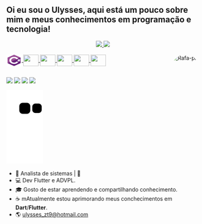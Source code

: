 ## Oi eu sou o Ulysses, aqui está um pouco sobre mim e meus conhecimentos em programação e tecnologia!
<div align="center">
  <a href="https://github.com/Ulysses007">
  <img height="180em" src="https://github-readme-stats.vercel.app/api?username=Ulysses007&show_icons=true&theme=dark&include_all_commits=true&count_private=true"/>
  <img height="180em" src="https://github-readme-stats.vercel.app/api/top-langs/?username=Ulysses007&layout=compact&langs_count=7&theme=dark"/>
</div>
<div style="display: inline_block"><br>
  <img align="center" alt="Rafa-Csharp" height="30" width="40" src="https://raw.githubusercontent.com/devicons/devicon/master/icons/csharp/csharp-original.svg">
  <img align="center" height="30" width="40" src="https://cdn.jsdelivr.net/gh/devicons/devicon/icons/flutter/flutter-original.svg" />
  <img align="center" height="30" width="40" src="https://cdn.jsdelivr.net/gh/devicons/devicon/icons/dart/dart-original-wordmark.svg" />
  <img align="center" height="30" width="40" src="https://cdn.jsdelivr.net/gh/devicons/devicon/icons/microsoftsqlserver/microsoftsqlserver-plain-wordmark.svg" />
  <img align="center" height="30" width="40" src="https://cdn.jsdelivr.net/gh/devicons/devicon/icons/vscode/vscode-original.svg" />
  <img align="center" height="30" width="40" src="https://cdn.jsdelivr.net/gh/devicons/devicon/icons/mysql/mysql-original-wordmark.svg" />        
  <img align="right" alt="Rafa-pic" height="150" style="border-radius:50px;" src="https://cdn.discordapp.com/attachments/917546500257636355/980478063714394152/GitHub-brave-hed-796x418.jpg">
</div>
  
  ##
 
<div> 
  <a href="https://instagram.com/umartinss" target="_blank"><img src="https://img.shields.io/badge/-Instagram-%23E4405F?style=for-the-badge&logo=instagram&logoColor=white" target="_blank"></a>
 <a href="[https://discord.gg/wagxzStdcR]" target="_blank"><img src="https://img.shields.io/badge/Discord-7289DA?style=for-the-badge&logo=discord&logoColor=white" target="_blank"></a> 
  <a href = "mailto:computacao.facape12@gmail.com"><img src="https://img.shields.io/badge/-Gmail-%23333?style=for-the-badge&logo=gmail&logoColor=white" target="_blank"></a>
  <a href="https://www.linkedin.com/in/ulysses-martins-748a45172/" target="_blank"><img src="https://img.shields.io/badge/-LinkedIn-%230077B5?style=for-the-badge&logo=linkedin&logoColor=white" target="_blank"></a> 
 
  ![Snake animation](https://github.com/Ulysses007/Ulysses007/blob/output/github-contribution-grid-snake.svg)
 
</div>
  
- 👷 Analista de sistemas | 🏤 
- 💻 Dev Flutter e ADVPL.
- 🎓 Gosto de estar aprendendo e compartilhando conhecimento.
- ☕ mAtualmente estou aprimorando meus conchecimentos em **Dart**/**Flutter**.
- 🌎 ulysses_zt9@hotmail.com

